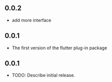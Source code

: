 ## 0.0.2

 - add more interface

## 0.0.1

 - The first version of the flutter plug-in package

## 0.0.1

* TODO: Describe initial release.
